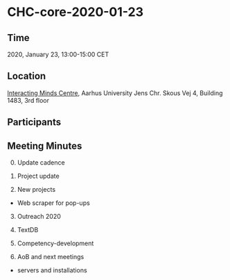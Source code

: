 # CHC-core-2020-01-23 #

## Time ##
2020, January 23, 13:00-15:00 CET

## Location ##
[Interacting Minds Centre](http://www.au.dk/om/organisation/find-au/bygningskort/?b=1483), Aarhus University
Jens Chr. Skous Vej 4, Building 1483, 3rd floor

## Participants ##


## Meeting Minutes ##
0. Update cadence

1. Project update

2. New projects
  - Web scraper for pop-ups

3. Outreach 2020

4. TextDB

4. Competency-development

5. AoB and next meetings
  - servers and installations
